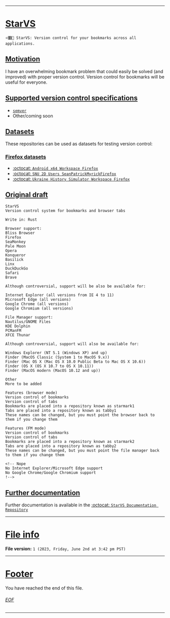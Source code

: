 
***

# [StarVS](#StarVS)

`⭐️🎛️💾️ StarVS: Version control for your bookmarks across all applications.`

## [Motivation](#Motivation)

I have an overwhelming bookmark problem that could easily be solved (and improved) with proper version control. Version control for bookmarks will be useful for everyone.

## [Supported version control specifications](#Supported-version-control-specifications)

- [`semver`](https://semver.org/)
- Other/coming soon

## [Datasets](#Datasets)

These repositories can be used as datasets for testing version control:

### [Firefox datasets](#Firefox-datasets)

- [:octocat: `Android x64 Workspace Firefox`](https://github.com/seanpm2001/Android-x64_Workspace_Firefox/)
- [:octocat: `SNU 2D Users SeanPatrickMyrickFirefox`](https://github.com/seanpm2001/SNU_2D_Users_SeanPatrickMyrickFirefox/)
- [:octocat: `Ukraine History Simulator Workspace Firefox`](https://github.com/seanpm2001/Ukraine-History-Simulator_Workspace_Firefox/)

## [Original draft](#Original-draft)

```
StarVS
Version control system for bookmarks and browser tabs

Write in: Rust

Browser support:
Bliss Browser
Firefox
SeaMonkey
Pale Moon
Opera
Konqueror
Basilick
Linx
DuckDuckGo
Safari
Brave

Although controversial, support will be also be available for:

Internet Explorer (all versions from IE 4 to 11)
Microsoft Edge (all versions)
Google Chrome (all versions)
Google Chromium (all versions)

File Manager support:
Nautilus/GNOME Files
KDE Dolphin
PCManFM
XFCE Thunar

Although controversial, support will also be available for:

Windows Explorer (NT 5.1 (Windows XP) and up)
Finder (MacOS Classic (System 1 to MacOS 9.x))
Finder (Mac OS X (Mac OS X 10.0 Public Beta to Mac OS X 10.6))
Finder (OS X (OS X 10.7 to OS X 10.11))
Finder (MacOS modern (MacOS 10.12 and up))

Other
More to be added

Features (browser mode)
Version control of bookmarks
Version control of tabs
Bookmarks are placed into a repository known as starmark1
Tabs are placed into a repository known as tabby1
These names can be changed, but you must point the browser back to them if you change them

Features (FM mode)
Version control of bookmarks
Version control of tabs
Bookmarks are placed into a repository known as starmark2
Tabs are placed into a repository known as tabby2
These names can be changed, but you must point the file manager back to them if you change them

<!-- Nope
No Internet Explorer/Microsoft Edge support
No Google Chrome/Google Chromium support
!-->
```

## [Further documentation](#Further-documentation)

Further documentation is available in the [:octocat: `StarVS Documentation Repository`](https://github.com/seanpm2001/StarVS_Docs/)

***

# [File info](#File-info)

**File version:** `1 (2023, Friday, June 2nd at 3:42 pm PST)`

***

# [Footer](#Footer)

You have reached the end of this file.

###### [EOF](#EOF)

***
